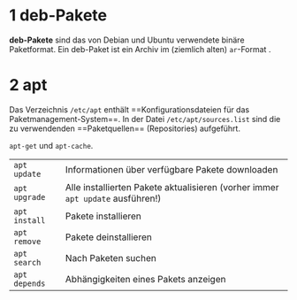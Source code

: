 

# 1 deb-Pakete


**deb-Pakete** sind das von Debian und Ubuntu verwendete binäre Paketformat. Ein deb-Paket ist ein Archiv im (ziemlich alten) `ar`-Format . 


# 2 apt 

Das Verzeichnis `/etc/apt` enthält ==Konfigurationsdateien für das Paketmanagement-System==.
In der Datei `/etc/apt/sources.list` sind die zu verwendenden ==Paketquellen== (Repositories) aufgeführt.

`apt-get` und `apt-cache`.

|   |   |
|---|---|
|`apt update`|Informationen über verfügbare Pakete downloaden|
|`apt upgrade`|Alle installierten Pakete aktualisieren (vorher immer `apt update` ausführen!)|
|`apt install`|Pakete installieren|
|`apt remove`|Pakete deinstallieren|
|`apt search`|Nach Paketen suchen|
|`apt depends`|Abhängigkeiten eines Pakets anzeigen|


